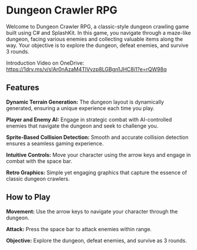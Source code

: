<h1>Dungeon Crawler RPG</h1>
Welcome to Dungeon Crawler RPG, a classic-style dungeon crawling game built using C# and SplashKit. In this game, you navigate through a maze-like dungeon, facing various enemies and collecting valuable items along the way. 
Your objective is to explore the dungeon, defeat enemies, and survive 3 rounds.

Introduction Video on OneDrive:
https://1drv.ms/v/s!Ar0nAzaM4TlVyzp8LGBgn1JHC8i1?e=rQW98q

<h2>Features</h2>

<b>Dynamic Terrain Generation:</b> The dungeon layout is dynamically generated, ensuring a unique experience each time you play.

<b>Player and Enemy AI:</b> Engage in strategic combat with AI-controlled enemies that navigate the dungeon and seek to challenge you.

<b>Sprite-Based Collision Detection:</b> Smooth and accurate collision detection ensures a seamless gaming experience.

<b>Intuitive Controls:</b> Move your character using the arrow keys and engage in combat with the space bar.

<b>Retro Graphics:</b> Simple yet engaging graphics that capture the essence of classic dungeon crawlers.

<h2>How to Play</h2>

<b>Movement:</b> Use the arrow keys to navigate your character through the dungeon.

<b>Attack:</b> Press the space bar to attack enemies within range.

<b>Objective:</b> Explore the dungeon, defeat enemies, and survive as 3 rounds.


